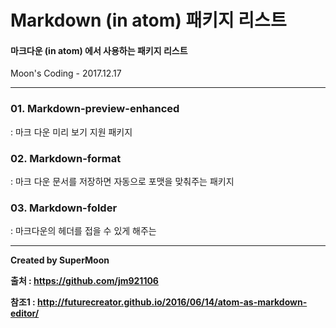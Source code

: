 # Markdown (in atom) 패키지 리스트

#### 마크다운 (in atom) 에서 사용하는 패키지 리스트

Moon's Coding - 2017.12.17

<hr>

### 01. Markdown-preview-enhanced

: 마크 다운 미리 보기 지원 패키지

### 02. Markdown-format

: 마크 다운 문서를 저장하면 자동으로 포맷을 맞춰주는 패키지

### 03. Markdown-folder

: 마크다운의 헤더를 접을 수 있게 해주는

<hr>

**Created by SuperMoon**

**출처 : https://github.com/jm921106**

**참조1 : http://futurecreator.github.io/2016/06/14/atom-as-markdown-editor/**
